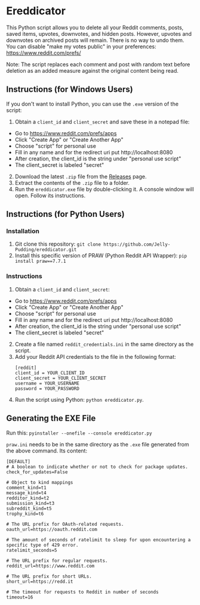 # Ereddicator
This Python script allows you to delete all your Reddit comments, posts, saved items, upvotes, downvotes, and hidden posts. However, upvotes and downvotes on archived posts will remain. There is no way to undo them. You can disable "make my votes public" in your preferences: https://www.reddit.com/prefs/

Note: The script replaces each comment and post with random text before deletion as an added measure against the original content being read.

## Instructions (for Windows Users)
If you don't want to install Python, you can use the `.exe` version of the script:

1. Obtain a `client_id` and `client_secret` and save these in a notepad file:
- Go to https://www.reddit.com/prefs/apps
- Click "Create App" or "Create Another App"
- Choose "script" for personal use
- Fill in any name and for the redirect uri put http://localhost:8080
- After creation, the client_id is the string under "personal use script"
- The client_secret is labeled "secret"
2. Download the latest `.zip` file from the [Releases](https://github.com/Jelly-Pudding/ereddicator/releases/) page.
3. Extract the contents of the `.zip` file to a folder.
6. Run the `ereddicator.exe` file by double-clicking it. A console window will open. Follow its instructions.

## Instructions (for Python Users)

### Installation
1. Git clone this repository: `git clone https://github.com/Jelly-Pudding/ereddicator.git`
2. Install this specific version of PRAW (Python Reddit API Wrapper):
`pip install praw==7.7.1`

### Instructions
1. Obtain a `client_id` and `client_secret`:
- Go to https://www.reddit.com/prefs/apps
- Click "Create App" or "Create Another App"
- Choose "script" for personal use
- Fill in any name and for the redirect uri put http://localhost:8080
- After creation, the client_id is the string under "personal use script"
- The client_secret is labeled "secret"
2. Create a file named `reddit_credentials.ini` in the same directory as the script.
3. Add your Reddit API credentials to the file in the following format:
    ```
    [reddit]
    client_id = YOUR_CLIENT_ID
    client_secret = YOUR_CLIENT_SECRET
    username = YOUR_USERNAME
    password = YOUR_PASSWORD
    ```
4. Run the script using Python: `python ereddicator.py`.

## Generating the EXE File
Run this:
`pyinstaller --onefile --console ereddicator.py`

`praw.ini` needs to be in the same directory as the `.exe` file generated from the above command. Its content:

```
[DEFAULT]
# A boolean to indicate whether or not to check for package updates.
check_for_updates=False

# Object to kind mappings
comment_kind=t1
message_kind=t4
redditor_kind=t2
submission_kind=t3
subreddit_kind=t5
trophy_kind=t6

# The URL prefix for OAuth-related requests.
oauth_url=https://oauth.reddit.com

# The amount of seconds of ratelimit to sleep for upon encountering a specific type of 429 error.
ratelimit_seconds=5

# The URL prefix for regular requests.
reddit_url=https://www.reddit.com

# The URL prefix for short URLs.
short_url=https://redd.it

# The timeout for requests to Reddit in number of seconds
timeout=16
```
